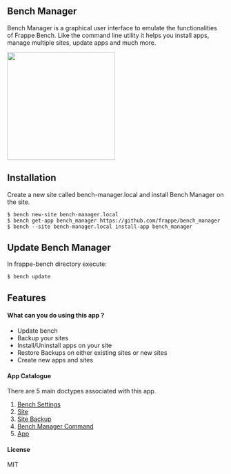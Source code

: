 
<section class='top-section'>
	<h1>Bench Manager</h1>
	<p class='lead'>
		Bench Manager is a graphical user interface to emulate the functionalities of Frappe Bench. Like the command line utility it helps you install apps, manage multiple sites, update apps and much more.
	</p>
	<img src="https://raw.githubusercontent.com/wiki/frappe/bench_manager/images/fa-gamepad.svg?sanitize=true" width="250">
</section>


## Installation

Create a new site called bench-manager.local and install Bench Manager on the site.

```
$ bench new-site bench-manager.local
$ bench get-app bench_manager https://github.com/frappe/bench_manager
$ bench --site bench-manager.local install-app bench_manager
```
## Update Bench Manager

In frappe-bench directory execute:
```
$ bench update
```

## Features

#### What can you do using this app ?
- Update bench
- Backup your sites
- Install/Uninstall apps on your site
- Restore Backups on either existing sites or new sites
- Create new apps and sites

#### App Catalogue

There are 5 main doctypes associated with this app.

1. [Bench Settings](/bench-manager/docs/bench-settings)
2. [Site](/bench-manager/docs/site)
3. [Site Backup](/bench-manager/docs/site-backup)
4. [Bench Manager Command](/bench-manager/docs/bench-manager-command)
5. [App](/bench-manager/docs/app)

#### License

MIT

